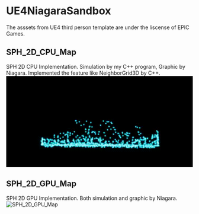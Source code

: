# UE4NiagaraSandbox

The asssets from UE4 third person template are under the liscense of EPIC Games.

## SPH_2D_CPU_Map
SPH 2D CPU Implementation.
Simulation by my C++ program, Graphic by Niagara.
Implemented the feature like NeighborGrid3D by C++.
![SPH_2D_CPU_Map](SPH_2D_CPU.gif "SPH 2D CPU implementation")

## SPH_2D_GPU_Map
SPH 2D GPU Implementation.
Both simulation and graphic by Niagara.
![SPH_2D_GPU_Map](SPH_2D_GPU.gif "SPH 2D GPU implementation")
